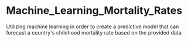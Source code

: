 # Machine_Learning_Mortality_Rates
Utilizing machine learning in order to create a predictive model that can forecast a country's childhood mortality rate based on the provided data
